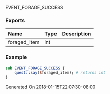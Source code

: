 EVENT_FORAGE_SUCCESS
### Exports
**Name**|**Type**|**Description**
:-----|:-----|:-----
foraged_item|int|
### Example
```perl
sub EVENT_FORAGE_SUCCESS {
	quest::say($foraged_item); # returns int
}
```

Generated On 2018-01-15T22:07:30-08:00